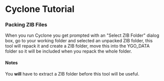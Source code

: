 # Cyclone Tutorial

### Packing ZIB Files
When you run Cyclone you get prompted with an "Select ZIB Folder" dialog box, go to your working folder and
selected an unpacked ZIB folder, this tool will repack it and create a ZIB folder, move this into the YGO_DATA
folder so it will be included when you repack the whole folder.

#### Notes
You **will** have to extract a ZIB folder before this tool will be useful.